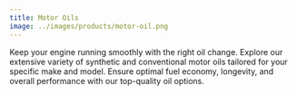 ```yaml
---
title: Motor Oils
image: ../images/products/motor-oil.png
---
```


Keep your engine running smoothly with the right oil change. Explore our extensive variety of synthetic and conventional motor oils tailored for your specific make and model. Ensure optimal fuel economy, longevity, and overall performance with our top-quality oil options.